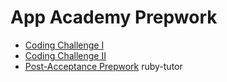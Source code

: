# App Academy Prepwork

* [Coding Challenge I](./coding-test-1/README.md)
* [Coding Challenge II](./coding-test-2/README.md)
* [Post-Acceptance Prepwork](./pre-course/README.md)
ruby-tutor
